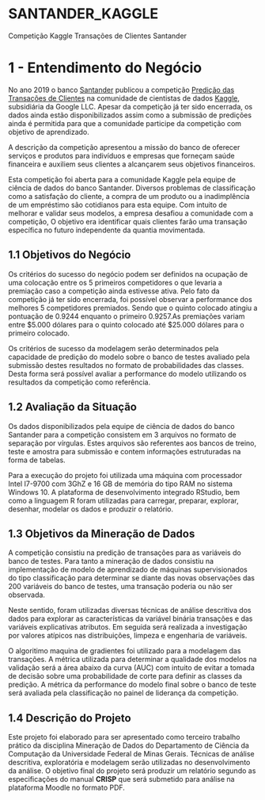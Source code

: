 # SANTANDER_KAGGLE


Competição Kaggle Transações de Clientes Santander


# 1 - Entendimento do Negócio


No ano 2019 o banco [Santander](https://www.santander.com.br/) publicou a competição [Predição das Transações de Clientes](https://www.kaggle.com/c/santander-customer-transaction-prediction/overview)  na comunidade de cientistas de dados [Kaggle](https://www.kaggle.com/), subsidiária da Google LLC. Apesar da competição já ter sido encerrada, os dados ainda estão disponibilizados assim como a submissão de predições ainda é permitida para que a comunidade participe da competição com objetivo de aprendizado.

A descrição da competição apresentou a missão do banco de oferecer serviços e produtos para indivíduos e empresas que forneçam saúde financeira e auxiliem seus clientes a alcançarem seus objetivos financeiros.

Esta competição foi aberta para a comunidade Kaggle pela equipe de ciência de dados do banco Santander. Diversos problemas de classificação como a satisfação do cliente, a compra de um produto  ou a inadimplência de um empréstimo são cotidianos para esta equipe. Com intuito de melhorar e validar seus modelos, a empresa desafiou a comunidade com a competição, O objetivo era identificar quais clientes farão uma transação específica no futuro independente da quantia movimentada.

 
## 1.1 Objetivos do Negócio
 
Os critérios do sucesso do negócio podem ser definidos na ocupação de uma colocação entre os 5 primeiros competidores o que levaria a premiação caso a competição ainda estivesse ativa. Pelo fato da competição já ter sido encerrada, foi possível observar a performance dos melhores 5 competidores premiados. Sendo que o quinto colocado atingiu a pontuação de 0.9244 enquanto o primeiro 0.9257.As premiações variam entre $5.000 dólares para o quinto colocado até $25.000 dólares  para o primeiro colocado.   

Os critérios de sucesso da modelagem serão determinados pela capacidade de predição do modelo sobre o banco de testes avaliado pela submissão destes resultados no formato de probabilidades das classes. Desta forma será possível avaliar a performance do modelo utilizando os resultados da competição como referência. 

 
## 1.2 Avaliação da Situação
 
Os dados disponibilizados pela equipe de ciência de dados do banco Santander para a competição consistem em 3 arquivos no formato de separação por vírgulas. Estes arquivos são referentes aos bancos de treino, teste e amostra para submissão e contem informações estruturadas na forma de tabelas. 
 
Para a execução do projeto foi utilizada uma máquina com processador Intel I7-9700 com 3GhZ e 16 GB de memória do tipo RAM no sistema Windows 10. A plataforma de desenvolvimento integrado RStudio, bem como a linguagem R foram utilizadas para carregar, preparar, explorar, desenhar, modelar os dados e produzir o relatório. 
 
 
## 1.3 Objetivos da Mineração de Dados
 
A competição consistiu na predição de transações para as variáveis do banco de testes. Para tanto a mineração de dados consistiu na implementação de modelo de aprendizado de máquinas supervisionados do tipo classificação para determinar se diante das novas observações das 200 variáveis do banco de testes, uma transação poderia ou não ser observada.

Neste sentido, foram utilizadas diversas técnicas de análise descritiva dos dados para explorar as características da variável binária transações e das variáveis explicativas atributos. Em seguida será realizada a investigação por valores atípicos nas distribuições, limpeza e engenharia de variáveis.

O algoritimo maquina de gradientes foi utilizado para a modelagem das transações. A métrica utilizada para determinar a qualidade dos modelos na validação será a área abaixo da curva (AUC) com intuito de evitar a tomada de decisão sobre uma probabilidade de corte para definir as classes da predição. A métrica da performance do modelo final sobre o banco de teste será avaliada pela classificação no painel de liderança da competição. 
 
 
## 1.4 Descrição do Projeto
 
Este projeto foi elaborado para ser apresentado como terceiro trabalho prático da disciplina Mineração de Dados do Departamento de Ciência da Computação da Universidade Federal de Minas Gerais. Técnicas de análise descritiva, exploratória e modelagem serão utilizadas no desenvolvimento da análise. O objetivo final do projeto será produzir um relatório segundo as especificações do manual __CRISP__ que será submetido para análise na plataforma Moodle no formato PDF. 

